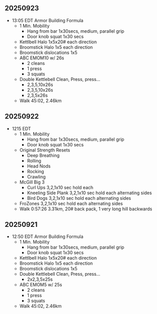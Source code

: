 
## 20250923

- 13:05 EDT Armor  Building Formula
  - 1 Min. Mobility
    - Hang from bar 1x30secs, medium, parallel grip
    - Door knob squat 1x30 secs
  - Kettlbell Halo 1x5x20# each direction
  - Broomstick Halo 1x5 each direction
  - Broomstick dislocations 1x5
  - ABC EMOM10 w/ 26s
    - 2 cleans
    - 1 press
    - 3 squats
  - Double Kettlebell Clean, Press, press...
    - 2,3,5,10x26s
    - 2,3,5,10x26s
    - 2,3,5x26s
  - Walk 45:02, 2.46km


## 20250922

- 1215 EDT
  - 1 Min. Mobility
    - Hang from bar 1x30secs, medium, parallel grip
    - Door knob squat 1x30 secs
  - Original Strength Resets
    - Deep Breathing
    - Rolling
    - Head Nods
    - Rocking
    - Crawling
  - McGill Big 3
    - Curl Ups 3,2,1x10 sec hold each
    - Kneeling Side Plank 3,2,1x10 sec hold each alternating sides
    - Bird Dogs 3,2,1x10 sec hold each alternating sides
  - FroZones 3,2,1x10 sec hold each alternating sides
  - Walk 0:57:26 3.31km, 20# back pack, 1 very long hill backwards


## 20250921

- 12:50 EDT Armor  Building Formula
  - 1 Min. Mobility
    - Hang from bar 1x30secs, medium, parallel grip
    - Door knob squat 1x30 secs
  - Kettlbell Halo 1x5x20# each direction
  - Broomstick Halo 1x5 each direction
  - Broomstick dislocations 1x5
  - Double Kettlebell Clean, Press, press...
    - 2x2,3,5x25s
  - ABC EMOM5 w/ 25s
    - 2 cleans
    - 1 press
    - 3 squats
  - Walk 45:02, 2.46km

